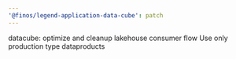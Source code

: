 ```yaml
---
'@finos/legend-application-data-cube': patch
---
```


datacube: optimize and cleanup lakehouse consumer flow
Use only production type dataproducts
